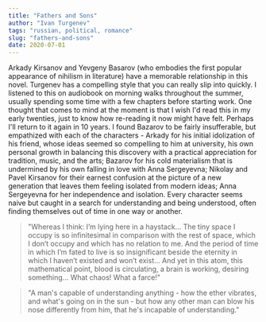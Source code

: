 ```yaml
---
title: "Fathers and Sons"
author: "Ivan Turgenev"
tags: "russian, political, romance"
slug: "fathers-and-sons"
date: 2020-07-01
---
```


Arkady Kirsanov and Yevgeny Basarov (who embodies the first popular appearance of nihilism in literature) 
have a memorable relationship in this novel.  Turgenev has a compelling style that you can 
really slip into quickly. I listened to this on audiobook on morning walks throughout the summer, 
usually spending some time with a few chapters before starting work. 
One thought that comes to mind at the moment is that I wish I'd read this in my 
early twenties, just to know how re-reading it now might have felt.  Perhaps I'll 
return to it again in 10 years. I found Bazarov to be fairly insufferable, but 
empathized with each of the characters - Arkady for his initial idolization of his 
friend, whose ideas seemed so compelling to him at university, his own personal growth 
in balancing this discovery with a practical appreciation for tradition, music, and the arts; 
Bazarov for his cold materialism that is undermined by his own falling in love with Anna Sergeyevna; 
Nikolay and Pavel Kirsanov for their earnest confusion at the picture of a new generation that 
leaves them feeling isolated from modern ideas; Anna Sergeyevna for her independence and isolation. 
Every character seems naive but caught in a search for understanding and being understood, often 
finding themselves out of time in one way or another.

> "Whereas I think: I’m lying here in a haystack... The tiny space I occupy is so infinitesimal in comparison with the rest of space, which I don’t occupy and which has no relation to me. And the period of time in which I’m fated to live is so insignificant beside the eternity in which I haven’t existed and won’t exist... And yet in this atom, this mathematical point, blood is circulating, a brain is working, desiring something... What chaos! What a farce!"

> "A man's capable of understanding anything - how the ether vibrates, and what's going on in the sun - but how any other man can blow his nose differently from him, that he's incapable of understanding."

